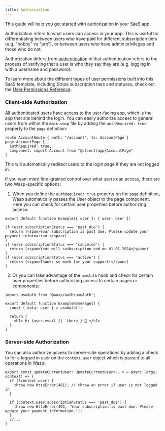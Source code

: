 ```yaml
---
title: Authorization
---
```


This guide will help you get started with authorization in your SaaS app. 

Authorization refers to what users can access in your app. This is useful for differentiating between users who have paid for different subscription tiers (e.g. "hobby" vs "pro"), or between users who have admin privileges and those who do not.

Authorization differs from [authentication](/guides/authentication) in that authentication refers to the process of verifying that a user is who they say they are (e.g. logging in with a username and password).

To learn more about the different types of user permissions built into this SaaS template, including Stripe subscription tiers and statuses, check out the [User Permissions Reference](/general/user-permissions).

### Client-side Authorization

All authenticated users have access to the user-facing app, which is the app that sits behind the login. You can easily authorize access to general users from within the `main.wasp` file by adding the `authRequired: true` property to the `page` definition:

```tsx title="main.wasp" {3}
route AccountRoute { path: "/account", to: AccountPage }
page AccountPage {
  authRequired: true,
  component: import Account from "@client/app/AccountPage"
}
```

This will automatically redirect users to the login page if they are not logged in.

If you want more fine-grained control over what users can access, there are two Wasp-specific options:
1. When you define the `authRequired: true` property on the `page` definition, Wasp automatically passes the User object to the page component. Here you can check for certain user properties before authorizing access:

```tsx title="ExamplePage.tsx" {1}
export default function Example({ user }: { user: User }) 

if (user.subscriptionStatus === 'past_due') {
  return (<span>Your subscription is past due. Please update your payment information.</span>)
}
if (user.subscriptionStatus === 'canceled') {
  return (<span>Your will susbscription end on 01.01.2024</span>)
}
if (user.subscriptionStatus === 'active') {
  return (<span>Thanks so much for your support!</span>)
}
```

2. Or you can take advantage of the `useAuth` hook and check for certain user properties before authorizing access to certain pages or components:

```tsx title="ExamplePage.tsx" {1, 4}
import useAuth from '@wasp/auth/useAuth';

export default function ExampleHomePage() {
  const { data: user } = useAuth();

  return (
    <h1> Hi {user.email || 'there'} 👋 </h1>
  )
}
```

### Server-side Authorization

You can also authorize access to server-side operations by adding a check to for a logged in user on the `context.user` object which is passed to all operations in Wasp:

```tsx title="src/server/actions.ts" 
export const updateCurrentUser: UpdateCurrentUser<...> = async (args, context) => {
  if (!context.user) {
    throw new HttpError(401); // throw an error if user is not logged in
  }

  if (context.user.subscriptionStatus === 'past_due') {
    throw new HttpError(403, 'Your subscription is past due. Please update your payment information.');
  }
  //...
}
```


